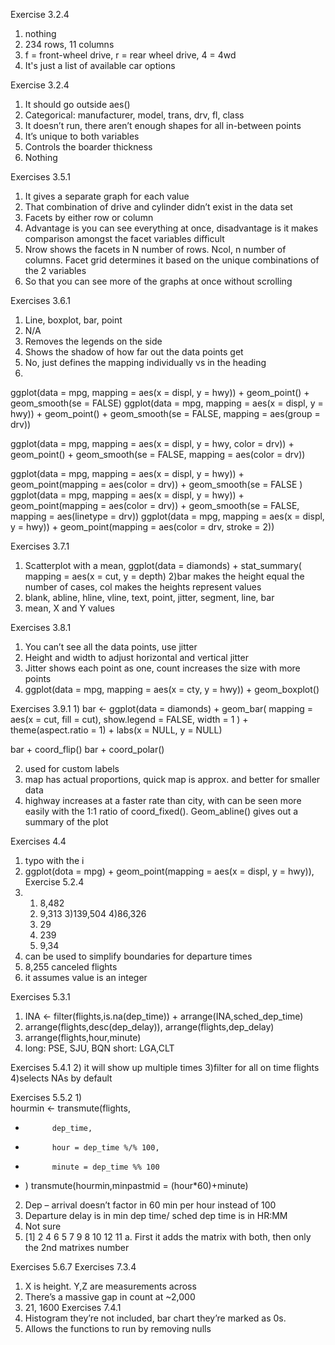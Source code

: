 Exercise 3.2.4
1) nothing
2) 234 rows, 11 columns
3) f = front-wheel drive, r = rear wheel drive, 4 = 4wd
5) It's just a list of available car options

Exercise 3.2.4
1)	It should go outside aes()
2)	Categorical: manufacturer, model, trans, drv, fl, class
3)	It doesn’t run, there aren’t enough shapes for all in-between points
4)	It’s unique to both variables
5)	Controls the boarder thickness
6)	Nothing

Exercises 3.5.1
1)	It gives a separate graph for each value
2)	That combination of drive and cylinder didn’t exist in the data set
3)	Facets by either row or column
4)	Advantage is you can see everything at once, disadvantage is it makes comparison amongst the facet variables difficult
5)	Nrow shows the facets in N number of rows. Ncol, n number of columns. Facet grid determines it based on the unique combinations of the 2 variables
6)	So that you can see more of the graphs at once without scrolling

Exercises 3.6.1
1)	Line, boxplot, bar, point
2)	N/A
3)	Removes the legends on the side
4)	Shows the shadow of how far out the data points get
5)	No, just defines the mapping individually vs in the heading
6)	
ggplot(data = mpg, mapping = aes(x = displ, y = hwy)) + 
      geom_point() + 
     geom_smooth(se = FALSE)
ggplot(data = mpg, mapping = aes(x = displ, y = hwy)) + 
    geom_point() + 
    geom_smooth(se = FALSE, mapping = aes(group = drv))

ggplot(data = mpg, mapping = aes(x = displ, y = hwy, color = drv)) + 
    geom_point() + 
    geom_smooth(se = FALSE, mapping = aes(color = drv))

ggplot(data = mpg, mapping = aes(x = displ, y = hwy)) + 
    geom_point(mapping = aes(color = drv)) + 
    geom_smooth(se = FALSE )
ggplot(data = mpg, mapping = aes(x = displ, y = hwy)) + 
    geom_point(mapping = aes(color = drv)) + 
    geom_smooth(se = FALSE, mapping = aes(linetype = drv))
ggplot(data = mpg, mapping = aes(x = displ, y = hwy)) + 
geom_point(mapping = aes(color = drv, stroke = 2))

Exercises 3.7.1
1) Scatterplot with a mean, ggplot(data = diamonds) + 
stat_summary( mapping = aes(x = cut, y = depth)
2)bar makes the height equal the number of cases, col makes the heights represent values
3) blank, abline, hline, vline, text, point, jitter, segment, line, bar
4) mean, X and Y values

Exercises 3.8.1
1)	You can’t see all the data points, use jitter
2)	Height and width to adjust horizontal and vertical jitter
3)	Jitter shows each point as one, count increases the size with more points
4)	ggplot(data = mpg, mapping = aes(x = cty, y = hwy)) +  geom_boxplot()

Exercises 3.9.1
1) 
bar <- ggplot(data = diamonds) + 
  geom_bar(
    mapping = aes(x = cut, fill = cut), 
    show.legend = FALSE,
    width = 1
  ) + 
  theme(aspect.ratio = 1) +
  labs(x = NULL, y = NULL)

bar + coord_flip()
bar + coord_polar()

2) used for custom labels
3) map has actual proportions, quick map is approx. and better for smaller data
4) highway increases at a faster rate than city, with can be seen more easily with the 1:1 ratio of coord_fixed(). Geom_abline() gives out a summary of the plot

Exercises 4.4
1)	typo with the i
2)	ggplot(dota = mpg) +   geom_point(mapping = aes(x = displ, y = hwy)),
Exercise 5.2.4
1)
	1) 8,482
	2) 9,313
	3)139,504
	4)86,326
	5) 29
	6) 239
	7) 9,34
2) can be used to simplify boundaries for departure times 
3) 8,255 canceled flights
4) it assumes value is an integer

Exercises 5.3.1
1)	INA <- filter(flights,is.na(dep_time)) + arrange(INA,sched_dep_time)
2)	arrange(flights,desc(dep_delay)), arrange(flights,dep_delay)
3)	arrange(flights,hour,minute)
4)	long: PSE, SJU, BQN short: LGA,CLT

Exercises 5.4.1
2)  it will show up multiple times
3)filter for all on time flights
4)selects NAs by default

Exercises 5.5.2
1)	
hourmin <- transmute(flights,
+           dep_time,
+           hour = dep_time %/% 100,
+           minute = dep_time %% 100
+ )
transmute(hourmin,minpastmid = (hour*60)+minute)

2)	Dep – arrival doesn’t factor in 60 min per hour instead of 100
3)	Departure delay is in min dep time/ sched dep time is in HR:MM
4)	Not sure
5)	[1]  2  4  6  5  7  9  8 10 12 11
a.	First it adds the matrix with both, then only the 2nd matrixes number

Exercises 5.6.7
Exercises 7.3.4
1)	X is height. Y,Z are measurements across
2)	There’s a massive gap in count at ~2,000
3)	21, 1600
Exercises 7.4.1
1)	Histogram they’re not included, bar chart they’re marked as 0s.
2)	Allows the functions to run by removing nulls

